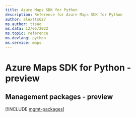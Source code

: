 ```yaml
---
title: Azure Maps SDK for Python
description: Reference for Azure Maps SDK for Python
author: alextts627
ms.author: ttsao
ms.data: 12/05/2022
ms.topic: reference
ms.devlang: python
ms.service: maps
---
```

# Azure Maps SDK for Python - preview

## Management packages - preview
[!INCLUDE [mgmt-packages](maps-mgmt-index.md)]
